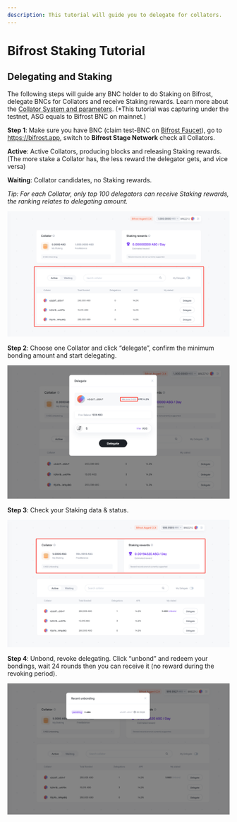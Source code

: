 ```yaml
---
description: This tutorial will guide you to delegate for collators.
---
```


# Bifrost Staking Tutorial

## Delegating and Staking <a href="#bifrost-staking-tutorial-delegate-to-collator" id="bifrost-staking-tutorial-delegate-to-collator"></a>

The following steps will guide any BNC holder to do Staking on Bifrost, delegate BNCs for Collators and receive Staking rewards. Learn more about the [Collator System and parameters](https://wiki.bifrost.finance/node/bifrost-collator-obt). (\*This tutorial was capturing under the testnet, ASG equals to Bifrost BNC on mainnet.)

**Step 1**: Make sure you have BNC (claim test-BNC on [Bifrost Faucet](https://t.me/bifrost\_faucet)), go to https://bifrost.app, switch to **Bifrost Stage Network** check all Collators.

**Active**: Active Collators, producing blocks and releasing Staking rewards. (The more stake a Collator has, the less reward the delegator gets, and vice versa)

**Waiting**: Collator candidates, no Staking rewards.&#x20;

_Tip: For each Collator, only top 100 delegators can receive Staking rewards, the ranking relates to delegating amount._

![](<../.gitbook/assets/image (8) (1).png>)

**Step 2**: Choose one Collator and click “delegate”, confirm the minimum bonding amount and start delegating.

![](<../.gitbook/assets/image (6) (1).png>)

**Step 3**: Check your Staking data & status.

![](<../.gitbook/assets/image (5) (1).png>)

**Step 4**: Unbond, revoke delegating. Click “unbond” and redeem your bondings, wait 24 rounds then you can receive it (no reward during the revoking period).

![](<../.gitbook/assets/image (7) (1).png>)
